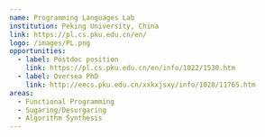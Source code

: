 ```yaml
---
name: Programming Languages Lab
institution: Peking University, China
link: https://pl.cs.pku.edu.cn/en/
logo: /images/PL.png
opportunities:
  - label: Postdoc position
    link: https://pl.cs.pku.edu.cn/en/info/1022/1530.htm
  - label: Oversea PhD
    link: http://eecs.pku.edu.cn/xxkxjsxy/info/1028/11765.htm
areas:
  - Functional Programming
  - Sugaring/Desurgaring
  - Algorithm Synthesis
---
```

